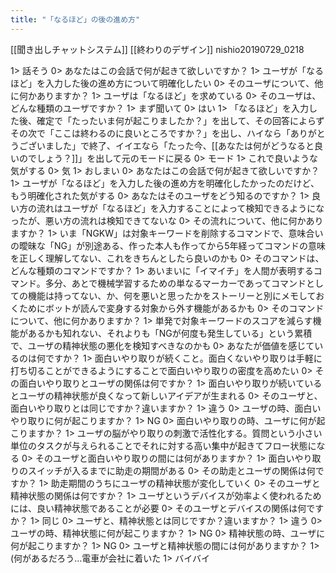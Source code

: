 ```yaml
---
title: "「なるほど」の後の進め方"
---
```


[[聞き出しチャットシステム]] [[終わりのデザイン]] nishio20190729_0218

1> 話そう
0> あなたはこの会話で何が起きて欲しいですか？
1> ユーザが「なるほど」を入力した後の進め方について明確化したい
0> そのユーザについて、他に何かありますか？
1> ユーザは「なるほど」を求めている
0> そのユーザは、どんな種類のユーザですか？
1> まず聞いて
0> はい
1> 「なるほど」を入力した後、確定で「たったいま何が起こりましたか？」を出して、その回答によらずその次で「ここは終わるのに良いところですか？」を出し、ハイなら「ありがとうございました」で終了、イイエなら「たった今、[[あなたは何がどうなると良いのでしょう？]]」を出して元のモードに戻る
0> モード
1> これで良いような気がする
0> 気
1> おしまい
0> あなたはこの会話で何が起きて欲しいですか？
1> ユーザが「なるほど」を入力した後の進め方を明確化したかったのだけど、もう明確化された気がする
0> あなたはそのユーザをどう知るのですか？
1> 良い方の流れはユーザが「なるほど」を入力することによって検知できるようになったが、悪い方の流れは検知できてないな
0> その流れについて、他に何かありますか？
1> いま「NGKW」は対象キーワードを削除するコマンドで、意味合いの曖昧な「NG」が別途ある、作った本人も作ってから5年経ってコマンドの意味を正しく理解してない、これをきちんとしたら良いのかも
0> そのコマンドは、どんな種類のコマンドですか？
1> あいまいに「イマイチ」を人間が表明するコマンド。多分、あとで機械学習するための単なるマーカーであってコマンドとしての機能は持ってない、か、何を悪いと思ったかをストーリーと別にメモしておくためにボットが読んで変身する対象から外す機能があるかも
0> そのコマンドについて、他に何かありますか？
1> 単発で対象キーワードのスコアを減らす機能があるかも知れない、それよりも「NGが何度も発生している」という累積で、ユーザの精神状態の悪化を検知すべきなのかも
0> あなたが価値を感じているのは何ですか？
1> 面白いやり取りが続くこと。面白くないやり取りは手軽に打ち切ることができるようにすることで面白いやり取りの密度を高めたい
0> その面白いやり取りとユーザの関係は何ですか？
1> 面白いやり取りが続いているとユーザの精神状態が良くなって新しいアイデアが生まれる
0> そのユーザと、面白いやり取りとは同じですか？違いますか？
1> 違う
0> ユーザの時、面白いやり取りに何が起こりますか？
1> NG
0> 面白いやり取りの時、ユーザに何が起こりますか？
1> ユーザの脳がやり取りの刺激で活性化する。質問という小さい単位のタスクが与えられることでそれに対する高い集中が起きてフロー状態になる
0> そのユーザと面白いやり取りの間には何がありますか？
1> 面白いやり取りのスイッチが入るまでに助走の期間がある
0> その助走とユーザの関係は何ですか？
1> 助走期間のうちにユーザの精神状態が変化していく
0> そのユーザと精神状態の関係は何ですか？
1> ユーザというデバイスが効率よく使われるためには、良い精神状態であることが必要
0> そのユーザとデバイスの関係は何ですか？
1> 同じ
0> ユーザと、精神状態とは同じですか？違いますか？
1> 違う
0> ユーザの時、精神状態に何が起こりますか？
1> NG
0> 精神状態の時、ユーザに何が起こりますか？
1> NG
0> ユーザと精神状態の間には何がありますか？
1> (何があるだろう…電車が会社に着いた
1> バイバイ
